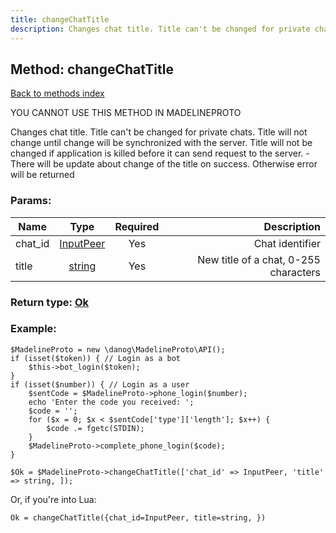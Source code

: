 ```yaml
---
title: changeChatTitle
description: Changes chat title. Title can't be changed for private chats. Title will not change until change will be synchronized with the server. Title will not be changed if application is killed before it can send request to the server. - There will be update about change of the title on success. Otherwise error will be returned
---
```

## Method: changeChatTitle  
[Back to methods index](index.md)


YOU CANNOT USE THIS METHOD IN MADELINEPROTO


Changes chat title. Title can't be changed for private chats. Title will not change until change will be synchronized with the server. Title will not be changed if application is killed before it can send request to the server. - There will be update about change of the title on success. Otherwise error will be returned

### Params:

| Name     |    Type       | Required | Description |
|----------|:-------------:|:--------:|------------:|
|chat\_id|[InputPeer](../types/InputPeer.md) | Yes|Chat identifier|
|title|[string](../types/string.md) | Yes|New title of a chat, 0-255 characters|


### Return type: [Ok](../types/Ok.md)

### Example:


```
$MadelineProto = new \danog\MadelineProto\API();
if (isset($token)) { // Login as a bot
    $this->bot_login($token);
}
if (isset($number)) { // Login as a user
    $sentCode = $MadelineProto->phone_login($number);
    echo 'Enter the code you received: ';
    $code = '';
    for ($x = 0; $x < $sentCode['type']['length']; $x++) {
        $code .= fgetc(STDIN);
    }
    $MadelineProto->complete_phone_login($code);
}

$Ok = $MadelineProto->changeChatTitle(['chat_id' => InputPeer, 'title' => string, ]);
```

Or, if you're into Lua:

```
Ok = changeChatTitle({chat_id=InputPeer, title=string, })
```

